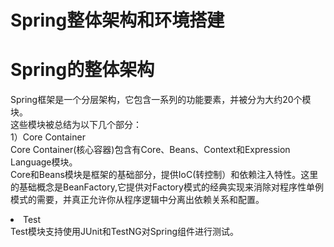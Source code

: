 # Spring整体架构和环境搭建

# Spring的整体架构

Spring框架是一个分层架构，它包含一系列的功能要素，并被分为大约20个模块。<br/>
这些模块被总结为以下几个部分：<br/>
1）Core Container<br/>
Core Container(核心容器)包含有Core、Beans、Context和Expression Language模块。<br/>
Core和Beans模块是框架的基础部分，提供IoC(转控制）和依赖注入特性。这里的基础概念是BeanFactory,它提供对Factory模式的经典实现来消除对程序性单例模式的需要，并真正允许你从程序逻辑中分离出依赖关系和配置。

<li>Test<br/>
Test模块支持使用JUnit和TestNG对Spring组件进行测试。</li>

